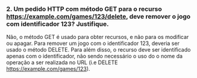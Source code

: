 ### 2. Um pedido HTTP com método GET para o recurso https://example.com/games/123/delete, deve remover o jogo com identificador 123? Justifique.

Não, o método GET é usado para obter recursos, e não para os modificar ou apagar. Para remover um jogo com o
identificador 123, deveria ser usado o método DELETE.
Para além disso, o recurso deve ser identificado apenas com o identificador, não sendo necessário o uso do o nome da operação
a ser realizada no URL (i.e DELETE https://example.com/games/123).